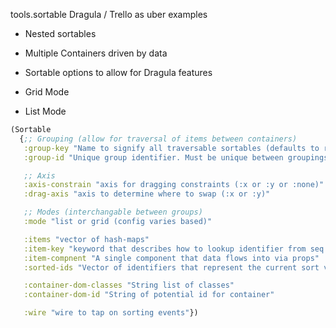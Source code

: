 tools.sortable
Dragula / Trello as uber examples

- Nested sortables
- Multiple Containers driven by data
- Sortable options to allow for Dragula features

- Grid Mode
- List Mode

```clojure
(Sortable
  {;; Grouping (allow for traversal of items between containers)
   :group-key "Name to signify all traversable sortables (defaults to random)"
   :group-id "Unique group identifier. Must be unique between groupings (group-key)"

   ;; Axis
   :axis-constrain "axis for dragging constraints (:x or :y or :none)"
   :drag-axis "axis to determine where to swap (:x or :y)"

   ;; Modes (interchangable between groups)
   :mode "list or grid (config varies based)"

   :items "vector of hash-maps"
   :item-key "keyword that describes how to lookup identifier from seq of supplied items"
   :item-compnent "A single component that data flows into via props"
   :sorted-ids "Vector of identifiers that represent the current sort via index"

   :container-dom-classes "String list of classes"
   :container-dom-id "String of potential id for container"

   :wire "wire to tap on sorting events"})
```
